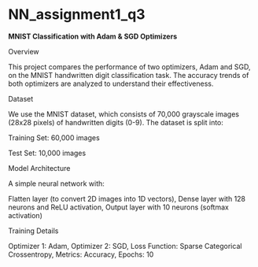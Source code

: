 # NN_assignment1_q3
**MNIST Classification with Adam & SGD Optimizers**

Overview

This project compares the performance of two optimizers, Adam and SGD, on the MNIST handwritten digit classification task. The accuracy trends of both optimizers are analyzed to understand their effectiveness.

Dataset

We use the MNIST dataset, which consists of 70,000 grayscale images (28x28 pixels) of handwritten digits (0-9). The dataset is split into:

Training Set: 60,000 images

Test Set: 10,000 images

Model Architecture

A simple neural network with:

Flatten layer (to convert 2D images into 1D vectors),
Dense layer with 128 neurons and ReLU activation,
Output layer with 10 neurons (softmax activation)

Training Details

Optimizer 1: Adam,
Optimizer 2: SGD,
Loss Function: Sparse Categorical Crossentropy,
Metrics: Accuracy,
Epochs: 10
